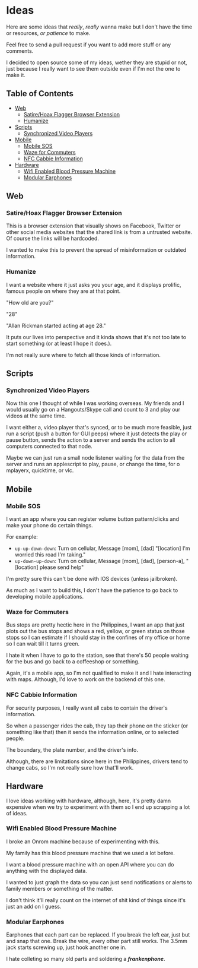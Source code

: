 # Ideas

Here are some ideas that _really_, _really_ wanna make but I don't have the time or resources, _or patience_ to make.

Feel free to send a pull request if you want to add more stuff or any comments.

I decided to open source some of my ideas, wether they are stupid or not, just because I really want to see them outside even if I'm not the one to make it.

## Table of Contents

- [Web](#web)
    + [Satire/Hoax Flagger Browser Extension](#satirehoax-flagger-browser-extension)
    + [Humanize](#humanize)
- [Scripts](#scripts)
    + [Synchronized Video Players](#synchronized-video-players)
- [Mobile](#mobile)
    + [Mobile SOS](#mobile-sos)
    + [Waze for Commuters](#waze-for-commuters)
    + [NFC Cabbie Information](#nfc-cabbie-information)
- [Hardware](#hardware)
    + [Wifi Enabled Blood Pressure Machine](#wifi-enabled-blood-pressure-machine)
    + [Modular Earphones](#modular-earphones)


## Web

### Satire/Hoax Flagger Browser Extension

This is a browser extension that visually shows on Facebook, Twitter or other social media websites that the shared link is from a untrusted website. Of course the links will be hardcoded.

I wanted to make this to prevent the spread of misinformation or outdated information.

### Humanize

I want a website where it just asks you your age, and it displays prolific, famous people on where they are at that point.

"How old are you?"

"28"

"Allan Rickman started acting at age 28."

It puts our lives into perspective and it kinda shows that it's not too late to start something (or at least I hope it does.).

I'm not really sure where to fetch all those kinds of information.

## Scripts

### Synchronized Video Players

Now this one I thought of while I was working overseas. My friends and I would usually go on a Hangouts/Skype call and count to 3 and play our videos at the same time.

I want either a, video player that's synced, or to be much more feasible, just run a script (push a button for GUI peeps) where it just detects the play or pause button, sends the action to a server and sends the action to all computers connected to that node.

Maybe we can just run a small node listener waiting for the data from the server and runs an applescript to play, pause, or change the time, for o
mplayerx, quicktime, or vlc.

## Mobile


### Mobile SOS

I want an app where you can register volume button pattern/clicks and make your phone do certain things.

For example:
- `up-up-down-down`: Turn on cellular, Message [mom], [dad] "[location] I'm worried this road I'm taking."
- `up-down-up-down`: Turn on cellular, Message [mom], [dad], [person-a], "[location] please send help"

I'm pretty sure this can't be done with IOS devices (unless jailbroken).

As much as I want to build this, I don't have the patience to go back to developing mobile applications.


### Waze for Commuters

Bus stops are pretty hectic here in the Philippines, I want an app that just plots out the bus stops and shows a red, yellow, or green status on those stops so I can estimate if I should stay in the confines of my office or home so I can wait till it turns green.

I hate it when I have to go to the station, see that there's 50 people waiting for the bus and go back to a coffeeshop or something.

Again, it's a mobile app, so I'm not qualified to make it and I hate interacting with maps. Although, I'd love to work on the backend of this one.

### NFC Cabbie Information

For security purposes, I really want all cabs to contain the driver's information.

So when a passenger rides the cab, they tap their phone on the sticker (or something like that) then it sends the information online, or to selected people.

The boundary, the plate number, and the driver's info.

Although, there are limitations since here in the Philippines, drivers tend to change cabs, so I'm not really sure how that'll work.


## Hardware

I love ideas working with hardware, although, here, it's pretty damn expensive when we try to experiment with them so I end up scrapping a lot of ideas.

### Wifi Enabled Blood Pressure Machine

I broke an Onrom machine because of experimenting with this.

My family has this blood pressure machine that we used a lot before.

I want a blood pressure machine with an open API where you can do anything with the displayed data.

I wanted to just graph the data so you can just send notifications or alerts to family members or something of the matter.

I don't think it'll really count on the internet of shit kind of things since it's just an add on I guess.

### Modular Earphones

Earphones that each part can be replaced. If you break the left ear, just but and snap that one. Break the wire, every other part still works. The 3.5mm jack starts screwing up, just hook another one in.

I hate colleting so many old parts and soldering a **_frankenphone_**.

